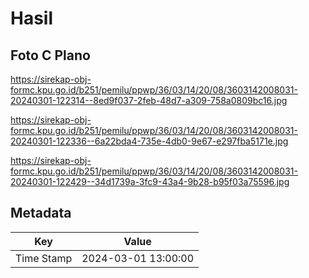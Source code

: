 # Hasil

## Foto C Plano

https://sirekap-obj-formc.kpu.go.id/b251/pemilu/ppwp/36/03/14/20/08/3603142008031-20240301-122314--8ed9f037-2feb-48d7-a309-758a0809bc16.jpg

https://sirekap-obj-formc.kpu.go.id/b251/pemilu/ppwp/36/03/14/20/08/3603142008031-20240301-122336--6a22bda4-735e-4db0-9e67-e297fba5171e.jpg

https://sirekap-obj-formc.kpu.go.id/b251/pemilu/ppwp/36/03/14/20/08/3603142008031-20240301-122429--34d1739a-3fc9-43a4-9b28-b95f03a75596.jpg


## Metadata

| Key        | Value               |
| ---------- | ------------------- |
| Time Stamp | 2024-03-01 13:00:00 |



